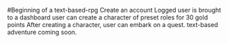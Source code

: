#Beginning of a text-based-rpg
Create an account
Logged user is brought to a dashboard
user can create a character of preset roles for 30 gold points
After creating a character, user can embark on a quest.
text-based adventure coming soon.
